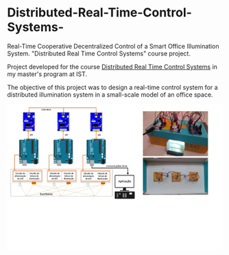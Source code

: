 # Distributed-Real-Time-Control-Systems-
Real-Time Cooperative Decentralized Control of a Smart Office Illumination System. "Distributed Real Time Control Systems" course project.

Project developed for the course [Distributed Real Time Control Systems](https://fenix.tecnico.ulisboa.pt/disciplinas/SCDTR77/2019-2020/1-semestre/pagina-inicial) in my master's program at IST.

The objective of this project was to design a real-time control system for a distributed illumination system in a small-scale model of an office space.

![](SCDTR.png)
